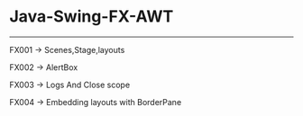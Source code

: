 # Java-Swing-FX-AWT
------------------------------------

FX001 -> Scenes,Stage,layouts

FX002 -> AlertBox

FX003 -> Logs And Close scope

FX004 -> Embedding layouts with BorderPane
